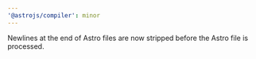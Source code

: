 ```yaml
---
'@astrojs/compiler': minor
---
```


Newlines at the end of Astro files are now stripped before the Astro file is processed.
